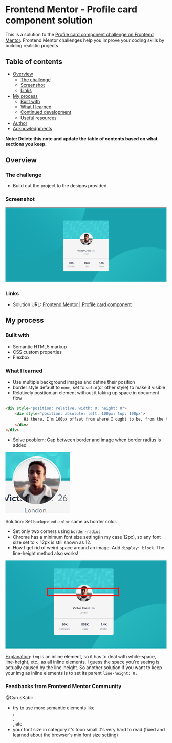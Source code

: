 # Frontend Mentor - Profile card component solution

This is a solution to the [Profile card component challenge on Frontend Mentor](https://www.frontendmentor.io/challenges/profile-card-component-cfArpWshJ). Frontend Mentor challenges help you improve your coding skills by building realistic projects. 

## Table of contents

- [Overview](#overview)
  - [The challenge](#the-challenge)
  - [Screenshot](#screenshot)
  - [Links](#links)
- [My process](#my-process)
  - [Built with](#built-with)
  - [What I learned](#what-i-learned)
  - [Continued development](#continued-development)
  - [Useful resources](#useful-resources)
- [Author](#author)
- [Acknowledgments](#acknowledgments)

**Note: Delete this note and update the table of contents based on what sections you keep.**

## Overview

### The challenge

- Build out the project to the designs provided

### Screenshot

![](./screenshots/screenshot.png)

### Links

- Solution URL: [Frontend Mentor | Profile card component](https://esther-guo.github.io/profile-card-component-fm/)

## My process

### Built with

- Semantic HTML5 markup
- CSS custom properties
- Flexbox

### What I learned

- Use multiple background images and define their position
- border style default to `none`, set to `solid`(or other style) to make it visible
- Relatively position an element without it taking up space in document flow
```html
<div style="position: relative; width: 0; height: 0">
    <div style="position: absolute; left: 100px; top: 100px">
        Hi there, I'm 100px offset from where I ought to be, from the top and left.
    </div>
</div>
```
- Solve peoblem: Gap between border and image when border radius is added

![](./screenshots/gap.png)

Solution: Set `background-color` same as border color.

- Set only two corners using `border-radius` 
- Chrome has a minimum font size setting(in my case 12px), so any font size set to < 12px is still shown as 12. 
- How I get rid of weird space around an image: Add `display: block`. The line-height method also works!

![](./screenshots/space.png)

[Explanation](https://stackoverflow.com/a/20788749): `img` is an inline element, so it has to deal with white-space, line-height, etc., as all inline elements. I guess the space you're seeing is actually caused by the line-height. So another solution if you want to keep your img as inline elements is to set its parent `line-height: 0;`

### Feedbacks from Frontend Mentor Community
@CyrusKabir 
- try to use more semantic elements like <main> , <section> , <footer > , etc
- your font size in category it's tooo small it's very hard to read (fixed and learned about the browser's min font size setting)
